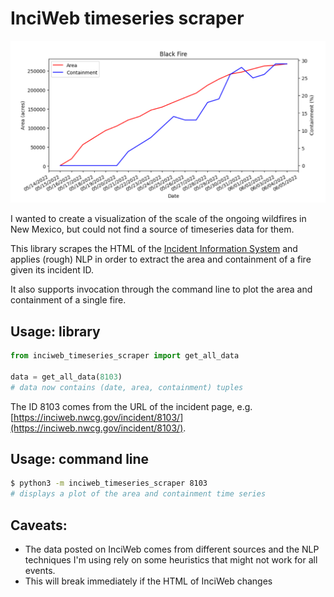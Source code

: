 # InciWeb timeseries scraper

![](image/plot.png)

I wanted to create a visualization of the scale of the ongoing wildfires in New Mexico, but
could not find a source of timeseries data for them.

This library scrapes the HTML of the [Incident Information System](https://inciweb.nwcg.gov/)
and applies (rough) NLP in order to extract the area and containment of a fire given its
incident ID.

It also supports invocation through the command line to plot the area and containment of a
single fire.

## Usage: library

```py
from inciweb_timeseries_scraper import get_all_data

data = get_all_data(8103)
# data now contains (date, area, containment) tuples
```

The ID 8103 comes from the URL of the incident page, e.g.
[https://inciweb.nwcg.gov/incident/8103/](https://inciweb.nwcg.gov/incident/8103/).

## Usage: command line

```sh
$ python3 -m inciweb_timeseries_scraper 8103
# displays a plot of the area and containment time series
```

## Caveats:

- The data posted on InciWeb comes from different sources and the NLP techniques I'm using rely on
some heuristics that might not work for all events.
- This will break immediately if the HTML of InciWeb changes
